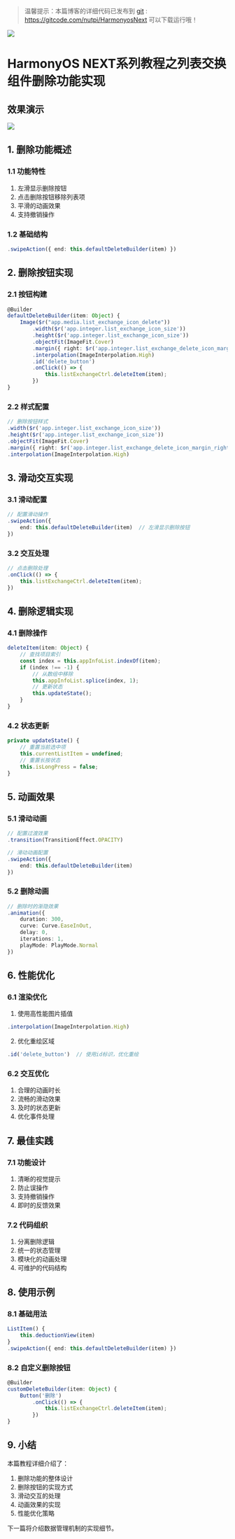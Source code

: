 > 温馨提示：本篇博客的详细代码已发布到 [git](https://gitcode.com/nutpi/HarmonyosNext) : https://gitcode.com/nutpi/HarmonyosNext 可以下载运行哦！

![](https://files.mdnice.com/user/47561/e7866215-2919-4450-90eb-21112b7974a1.png)
# HarmonyOS NEXT系列教程之列表交换组件删除功能实现
## 效果演示

![](https://files.mdnice.com/user/47561/82592202-671d-445a-8eee-e36ca4d748dc.gif)
## 1. 删除功能概述

### 1.1 功能特性
1. 左滑显示删除按钮
2. 点击删除按钮移除列表项
3. 平滑的动画效果
4. 支持撤销操作

### 1.2 基础结构
```typescript
.swipeAction({ end: this.defaultDeleteBuilder(item) })
```

## 2. 删除按钮实现

### 2.1 按钮构建
```typescript
@Builder
defaultDeleteBuilder(item: Object) {
    Image($r("app.media.list_exchange_icon_delete"))
        .width($r('app.integer.list_exchange_icon_size'))
        .height($r('app.integer.list_exchange_icon_size'))
        .objectFit(ImageFit.Cover)
        .margin({ right: $r('app.integer.list_exchange_delete_icon_margin_right') })
        .interpolation(ImageInterpolation.High)
        .id('delete_button')
        .onClick(() => {
            this.listExchangeCtrl.deleteItem(item);
        })
}
```

### 2.2 样式配置
```typescript
// 删除按钮样式
.width($r('app.integer.list_exchange_icon_size'))
.height($r('app.integer.list_exchange_icon_size'))
.objectFit(ImageFit.Cover)
.margin({ right: $r('app.integer.list_exchange_delete_icon_margin_right') })
.interpolation(ImageInterpolation.High)
```

## 3. 滑动交互实现

### 3.1 滑动配置
```typescript
// 配置滑动操作
.swipeAction({ 
    end: this.defaultDeleteBuilder(item)  // 左滑显示删除按钮
})
```

### 3.2 交互处理
```typescript
// 点击删除处理
.onClick(() => {
    this.listExchangeCtrl.deleteItem(item);
})
```

## 4. 删除逻辑实现

### 4.1 删除操作
```typescript
deleteItem(item: Object) {
    // 查找项目索引
    const index = this.appInfoList.indexOf(item);
    if (index !== -1) {
        // 从数组中移除
        this.appInfoList.splice(index, 1);
        // 更新状态
        this.updateState();
    }
}
```

### 4.2 状态更新
```typescript
private updateState() {
    // 重置当前选中项
    this.currentListItem = undefined;
    // 重置长按状态
    this.isLongPress = false;
}
```

## 5. 动画效果

### 5.1 滑动动画
```typescript
// 配置过渡效果
.transition(TransitionEffect.OPACITY)

// 滑动动画配置
.swipeAction({
    end: this.defaultDeleteBuilder(item)
})
```

### 5.2 删除动画
```typescript
// 删除时的渐隐效果
.animation({
    duration: 300,
    curve: Curve.EaseInOut,
    delay: 0,
    iterations: 1,
    playMode: PlayMode.Normal
})
```

## 6. 性能优化

### 6.1 渲染优化
1. 使用高性能图片插值
```typescript
.interpolation(ImageInterpolation.High)
```

2. 优化重绘区域
```typescript
.id('delete_button')  // 使用id标识，优化重绘
```

### 6.2 交互优化
1. 合理的动画时长
2. 流畅的滑动效果
3. 及时的状态更新
4. 优化事件处理

## 7. 最佳实践

### 7.1 功能设计
1. 清晰的视觉提示
2. 防止误操作
3. 支持撤销操作
4. 即时的反馈效果

### 7.2 代码组织
1. 分离删除逻辑
2. 统一的状态管理
3. 模块化的动画处理
4. 可维护的代码结构

## 8. 使用示例

### 8.1 基础用法
```typescript
ListItem() {
    this.deductionView(item)
}
.swipeAction({ end: this.defaultDeleteBuilder(item) })
```

### 8.2 自定义删除按钮
```typescript
@Builder
customDeleteBuilder(item: Object) {
    Button('删除')
        .onClick(() => {
            this.listExchangeCtrl.deleteItem(item);
        })
}
```

## 9. 小结

本篇教程详细介绍了：
1. 删除功能的整体设计
2. 删除按钮的实现方式
3. 滑动交互的处理
4. 动画效果的实现
5. 性能优化策略

下一篇将介绍数据管理机制的实现细节。
